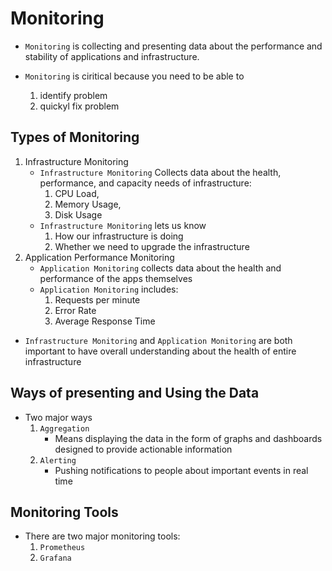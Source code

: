 # Monitoring

- `Monitoring` is collecting and presenting data about the performance and stability of applications and infrastructure.

- `Monitoring` is ciritical because you need to be able to
    1. identify problem
    2. quickyl fix problem


## Types of Monitoring

1. Infrastructure Monitoring
    - `Infrastructure Monitoring` Collects data about the health, performance, and capacity needs of infrastructure: 
        1. CPU Load, 
        2. Memory Usage, 
        3. Disk Usage
    - `Infrastructure Monitoring` lets us know
        1. How our infrastructure is doing
        2. Whether we need to upgrade the infrastructure
2. Application Performance Monitoring
    - `Application Monitoring` collects data about the health and performance of the apps themselves
    - `Application Monitoring` includes:
        1. Requests per minute
        2. Error Rate
        3. Average Response Time

- `Infrastructure Monitoring` and `Application Monitoring` are both important to have overall understanding about the health of entire infrastructure


## Ways of presenting and Using the Data

- Two major ways
    1. `Aggregation`
        - Means displaying the data in the form of graphs and dashboards designed to provide actionable information
    2. `Alerting`
        - Pushing notifications to people about important events in real time

## Monitoring Tools

- There are two major monitoring tools:
    1. `Prometheus`
    2. `Grafana`

